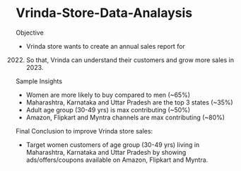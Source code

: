 # Vrinda-Store-Data-Analaysis

Objective
* Vrinda store wants to create an annual sales report for
2022. So that, Vrinda can understand their customers and grow more sales in 2023.

Sample Insights
* Women are more likely to buy compared to men (~65%)
* Maharashtra, Karnataka and Uttar Pradesh are the top 3 states (~35%)
* Adult age group (30-49 yrs) is max contributing (~50%)
* Amazon, Flipkart and Myntra channels are max contributing (~80%)
 
Final Conclusion to improve Vrinda store sales:
* Target women customers of age group (30-49 yrs) living in Maharashtra, Karnataka and Uttar Pradesh by showing ads/offers/coupons available on Amazon, Flipkart and Myntra.

